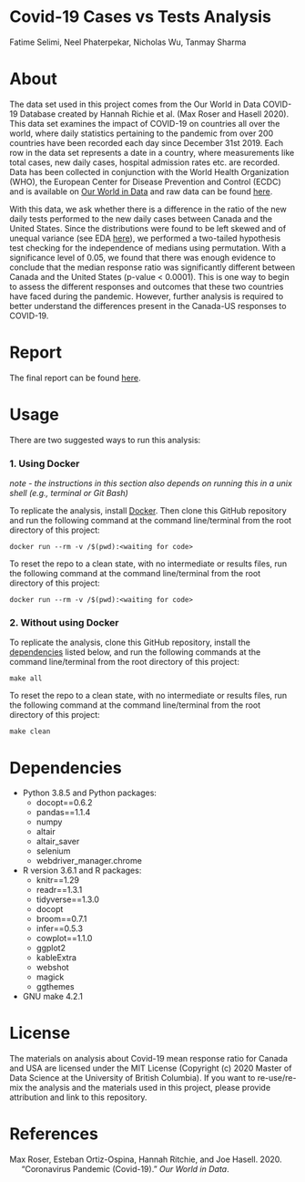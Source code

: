 Covid-19 Cases vs Tests Analysis
================
Fatime Selimi, Neel Phaterpekar, Nicholas Wu, Tanmay Sharma

# About

The data set used in this project comes from the Our World in Data
COVID-19 Database created by Hannah Richie et al. (Max Roser and Hasell
2020). This data set examines the impact of COVID-19 on countries all
over the world, where daily statistics pertaining to the pandemic from
over 200 countries have been recorded each day since December 31st 2019.
Each row in the data set represents a date in a country, where
measurements like total cases, new daily cases, hospital admission rates
etc. are recorded. Data has been collected in conjunction with the World
Health Organization (WHO), the European Center for Disease Prevention
and Control (ECDC) and is available on [Our World in
Data](https://ourworldindata.org/coronavirus) and raw data can be found
[here](https://raw.githubusercontent.com/owid/covid-19-data/master/public/data/owid-covid-data.csv).

With this data, we ask whether there is a difference in the ratio of the
new daily tests performed to the new daily cases between Canada and the
United States. Since the distributions were found to be left skewed and
of unequal variance (see EDA
[here](https://github.com/UBC-MDS/covid-19-cases-vs-tests-analysis/tree/0.1.0/eda)),
we performed a two-tailed hypothesis test checking for the independence
of medians using permutation. With a significance level of 0.05, we
found that there was enough evidence to conclude that the median
response ratio was significantly different between Canada and the United
States (p-value \< 0.0001). This is one way to begin to assess the
different responses and outcomes that these two countries have faced
during the pandemic. However, further analysis is required to better
understand the differences present in the Canada-US responses to
COVID-19.

# Report

The final report can be found
[here](https://github.com/UBC-MDS/covid-19-cases-vs-tests-analysis/blob/main/doc/covid-response.pdf).

# Usage

There are two suggested ways to run this analysis:

### 1\. Using Docker

*note - the instructions in this section also depends on running this in
a unix shell (e.g., terminal or Git Bash)*

To replicate the analysis, install
[Docker](https://www.docker.com/get-started). Then clone this GitHub
repository and run the following command at the command line/terminal
from the root directory of this project:

    docker run --rm -v /$(pwd):<waiting for code>

To reset the repo to a clean state, with no intermediate or results
files, run the following command at the command line/terminal from the
root directory of this project:

    docker run --rm -v /$(pwd):<waiting for code>

### 2\. Without using Docker

To replicate the analysis, clone this GitHub repository, install the
[dependencies](#dependencies) listed below, and run the following
commands at the command line/terminal from the root directory of this
project:

    make all 

To reset the repo to a clean state, with no intermediate or results
files, run the following command at the command line/terminal from the
root directory of this project:

    make clean

# Dependencies

  - Python 3.8.5 and Python packages:
      - docopt==0.6.2
      - pandas==1.1.4
      - numpy
      - altair
      - altair\_saver
      - selenium
      - webdriver\_manager.chrome
  - R version 3.6.1 and R packages:
      - knitr==1.29
      - readr==1.3.1
      - tidyverse==1.3.0
      - docopt
      - broom==0.7.1
      - infer==0.5.3
      - cowplot==1.1.0
      - ggplot2
      - kableExtra
      - webshot
      - magick
      - ggthemes
  - GNU make 4.2.1

# License

The materials on analysis about Covid-19 mean response ratio for Canada
and USA are licensed under the MIT License (Copyright (c) 2020 Master of
Data Science at the University of British Columbia). If you want to
re-use/re-mix the analysis and the materials used in this project,
please provide attribution and link to this repository.

# References

<div id="refs" class="references hanging-indent">

<div id="ref-owidcoronavirus">

Max Roser, Esteban Ortiz-Ospina, Hannah Ritchie, and Joe Hasell. 2020.
“Coronavirus Pandemic (Covid-19).” *Our World in Data*.

</div>

</div>
